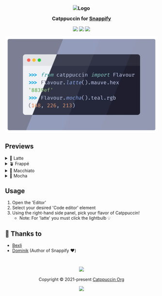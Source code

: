 <h3 align="center">
	<img src="https://raw.githubusercontent.com/catppuccin/catppuccin/main/assets/logos/exports/1544x1544_circle.png" width="100" alt="Logo"/><br/>
	<img src="https://raw.githubusercontent.com/catppuccin/catppuccin/main/assets/misc/transparent.png" height="30" width="0px"/>
	Catppuccin for <a href="https://snappify.com">Snappify</a>
	<img src="https://raw.githubusercontent.com/catppuccin/catppuccin/main/assets/misc/transparent.png" height="30" width="0px"/>
</h3>

<p align="center">
	<a href="https://github.com/catppuccin/snappify/stargazers"><img src="https://img.shields.io/github/stars/catppuccin/snappify?colorA=363a4f&colorB=b7bdf8&style=for-the-badge"></a>
	<a href="https://github.com/catppuccin/snappify/issues"><img src="https://img.shields.io/github/issues/catppuccin/snappify?colorA=363a4f&colorB=f5a97f&style=for-the-badge"></a>
	<a href="https://github.com/catppuccin/snappify/contributors"><img src="https://img.shields.io/github/contributors/catppuccin/snappify?colorA=363a4f&colorB=a6da95&style=for-the-badge"></a>
</p>

<p align="center">
	<img src="assets/snappify-ctp-composite.webp"/>
</p>

## Previews

<details>
<summary>🌻 Latte</summary>
<img src="assets/snappify-ctp-latte.png"/>
</details>
<details>
<summary>🪴 Frappé</summary>
<img src="assets/snappify-ctp-frappe.png"/>
</details>
<details>
<summary>🌺 Macchiato</summary>
<img src="assets/snappify-ctp-macchiato.png"/>
</details>
<details>
<summary>🌿 Mocha</summary>
<img src="assets/snappify-ctp-mocha.png"/>
</details>

## Usage

1. Open the 'Editor'
2. Select your desired 'Code editor' element
3. Using the right-hand side panel, pick your flavor of Catppuccin!
   - Note: For 'latte' you must click the lightbulb 💡

## 💝 Thanks to

- [Bexli](https://github.com/joshpaulie)
- [Dominik](https://twitter.com/dominiksumer) (Author of Snappify ❤️)

&nbsp;

<p align="center">
	<img src="https://raw.githubusercontent.com/catppuccin/catppuccin/main/assets/footers/gray0_ctp_on_line.svg?sanitize=true" />
</p>

<p align="center">
	Copyright &copy; 2021-present <a href="https://github.com/catppuccin" target="_blank">Catppuccin Org</a>
</p>

<p align="center">
	<a href="https://github.com/catppuccin/catppuccin/blob/main/LICENSE"><img src="https://img.shields.io/static/v1.svg?style=for-the-badge&label=License&message=MIT&logoColor=d9e0ee&colorA=363a4f&colorB=b7bdf8"/></a>
</p>
